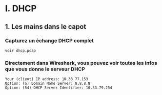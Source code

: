 # I. DHCP
## 1. Les mains dans le capot
### Capturez un échange DHCP complet
```
voir dhcp.pcap
```

###  Directement dans Wireshark, vous pouvez voir toutes les infos que vous donne  le serveur DHCP
```
Your (client) IP address: 10.33.77.153
Option: (6) Domain Name Server: 8.8.8.8
Option: (54) DHCP Server Identifier: 10.33.79.254
```
